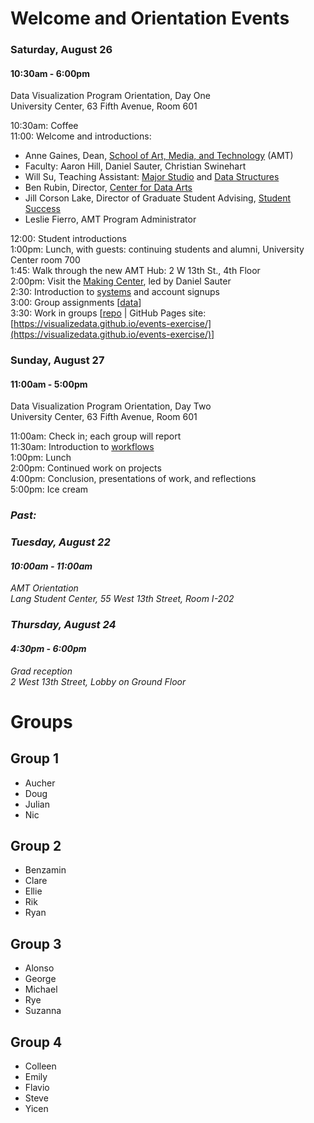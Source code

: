 # Welcome and Orientation Events

### Saturday, August 26

#### 10:30am - 6:00pm
Data Visualization Program Orientation, Day One  
University Center, 63 Fifth Avenue, Room 601

10:30am: Coffee  
11:00: Welcome and introductions:  
- Anne Gaines, Dean, [School of Art, Media, and Technology](http://amt.parsons.edu/) (AMT)  
- Faculty: Aaron Hill, Daniel Sauter, Christian Swinehart  
- Will Su, Teaching Assistant: [Major Studio](https://courses.newschool.edu/courses/PGDV5200) and [Data Structures](https://courses.newschool.edu/courses/PGDV5110)  
- Ben Rubin, Director, [Center for Data Arts](http://www.data-arts.nyc/)  
- Jill Corson Lake, Director of Graduate Student Advising, [Student Success](https://www.newschool.edu/student-success/)  
- Leslie Fierro, AMT Program Administrator  

12:00: Student introductions  
1:00pm: Lunch, with guests: continuing students and alumni, University Center room 700  
1:45: Walk through the new AMT Hub: 2 W 13th St., 4th Floor  
2:00pm: Visit the [Making Center](http://resources.parsons.edu/), led by Daniel Sauter  
2:30: Introduction to [systems](https://github.com/visualizedata/infrastructure) and account signups  
3:00: Group assignments [[data](https://github.com/visualizedata/orientation/blob/master/events.json)]    
3:30: Work in groups [[repo](https://github.com/visualizedata/events-exercise) | GitHub Pages site: [https://visualizedata.github.io/events-exercise/](https://visualizedata.github.io/events-exercise/)]

### Sunday, August 27

#### 11:00am - 5:00pm

Data Visualization Program Orientation, Day Two  
University Center, 63 Fifth Avenue, Room 601

11:00am: Check in; each group will report  
11:30am: Introduction to [workflows](https://github.com/visualizedata/github-workflow)  
1:00pm: Lunch  
2:00pm: Continued work on projects  
4:00pm: Conclusion, presentations of work, and reflections  
5:00pm: Ice cream

### *Past:*

### *Tuesday, August 22*
#### *10:00am - 11:00am*

*AMT Orientation*  
*Lang Student Center, 55 West 13th Street, Room I-202*

### *Thursday, August 24*
#### *4:30pm - 6:00pm*
*Grad reception*  
*2 West 13th Street, Lobby on Ground Floor*

# Groups

## Group 1
- Aucher  
- Doug  
- Julian  
- Nic  

## Group 2
- Benzamin  
- Clare  
- Ellie  
- Rik  
- Ryan  

## Group 3
- Alonso  
- George  
- Michael  
- Rye  
- Suzanna  

## Group 4
- Colleen 
- Emily   
- Flavio  
- Steve  
- Yicen  
